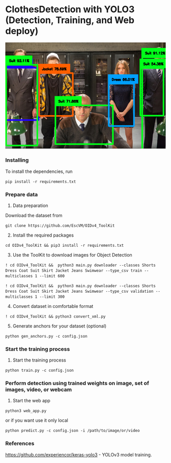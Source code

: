 # ClothesDetection with YOLO3 (Detection, Training, and Web deploy)

![Example image](./output/Kingsman.png)

### Installing
To install the dependencies, run

```pip install -r requirements.txt```

### Prepare data
1. Data preparation

Download the dataset from 

```git clone https://github.com/EscVM/OIDv4_ToolKit```

2. Install the required packages

```cd OIDv4_ToolKit && pip3 install -r requirements.txt```

3. Use the ToolKit to download images for Object Detection

```! cd OIDv4_ToolKit &&  python3 main.py downloader --classes Shorts Dress Coat Suit Skirt Jacket Jeans Swimwear --type_csv train --multiclasses 1 --limit 600```

```! cd OIDv4_ToolKit &&  python3 main.py downloader --classes Shorts Dress Coat Suit Skirt Jacket Jeans Swimwear --type_csv validation --multiclasses 1 --limit 300```

4. Convert dataset in comfortable format

```! cd OIDv4_ToolKit && python3 convert_xml.py```

5. Generate anchors for your dataset (optional)

```python gen_anchors.py -c config.json```

### Start the training process
1. Start the training process

```python train.py -c config.json```

### Perform detection using trained weights on image, set of images, video, or webcam
1. Start the web app

```python3 web_app.py```

or if you want use it only local

```python predict.py -c config.json -i /path/to/image/or/video```

### References
https://github.com/experiencor/keras-yolo3 - YOLOv3 model training.
